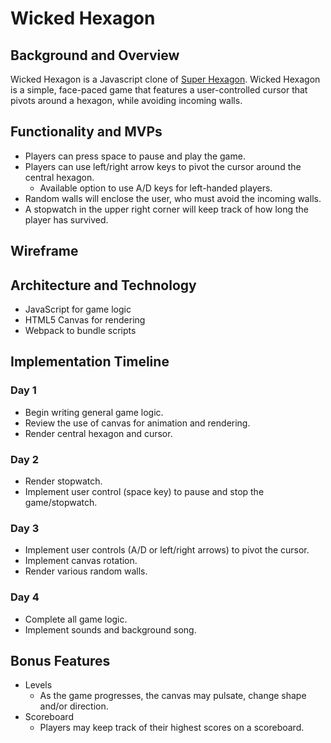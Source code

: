 # Wicked Hexagon

## Background and Overview
Wicked Hexagon is a Javascript clone of [Super Hexagon](https://superhexagon.com/). Wicked Hexagon is a simple, face-paced game that features a user-controlled cursor that pivots around a hexagon, while avoiding incoming walls. 

## Functionality and MVPs
- Players can press space to pause and play the game.
- Players can use left/right arrow keys to pivot the cursor around the central hexagon.
  - Available option to use A/D keys for left-handed players.
- Random walls will enclose the user, who must avoid the incoming walls.
- A stopwatch in the upper right corner will keep track of how long the player has survived.

## Wireframe

## Architecture and Technology
- JavaScript for game logic
- HTML5 Canvas for rendering
- Webpack to bundle scripts

## Implementation Timeline 
### Day 1
- Begin writing general game logic.
- Review the use of canvas for animation and rendering.
- Render central hexagon and cursor.
### Day 2
- Render stopwatch.
- Implement user control (space key) to pause and stop the game/stopwatch.
### Day 3
- Implement user controls (A/D or left/right arrows) to pivot the cursor.
- Implement canvas rotation.
- Render various random walls.
### Day 4
- Complete all game logic.
- Implement sounds and background song.

## Bonus Features
- Levels
  - As the game progresses, the canvas may pulsate, change shape and/or direction.
- Scoreboard
  - Players may keep track of their highest scores on a scoreboard.